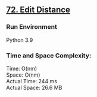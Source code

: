 ## [72. Edit Distance](https://leetcode.com/problems/edit-distance/)

### Run Environment
Python 3.9

### Time and Space Complexity:
Time: O(nm)  
Space: O(nm)  
Actual Time: 244 ms  
Actual Space: 26.6 MB
